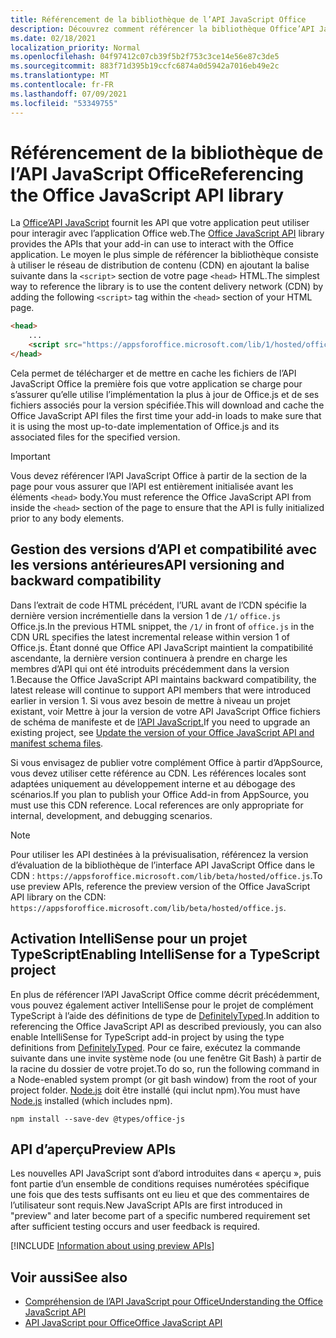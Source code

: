 ```yaml
---
title: Référencement de la bibliothèque de l’API JavaScript Office
description: Découvrez comment référencer la bibliothèque Office’API JavaScript et les définitions de type dans votre application.
ms.date: 02/18/2021
localization_priority: Normal
ms.openlocfilehash: 04f97412c07cb39f5b2f753c3ce14e56e87c3de5
ms.sourcegitcommit: 883f71d395b19ccfc6874a0d5942a7016eb49e2c
ms.translationtype: MT
ms.contentlocale: fr-FR
ms.lasthandoff: 07/09/2021
ms.locfileid: "53349755"
---
```

# <a name="referencing-the-office-javascript-api-library"></a><span data-ttu-id="f8ced-103">Référencement de la bibliothèque de l’API JavaScript Office</span><span class="sxs-lookup"><span data-stu-id="f8ced-103">Referencing the Office JavaScript API library</span></span>

<span data-ttu-id="f8ced-104">La [Office’API JavaScript](../reference/javascript-api-for-office.md) fournit les API que votre application peut utiliser pour interagir avec l’application Office web.</span><span class="sxs-lookup"><span data-stu-id="f8ced-104">The [Office JavaScript API](../reference/javascript-api-for-office.md) library provides the APIs that your add-in can use to interact with the Office application.</span></span> <span data-ttu-id="f8ced-105">Le moyen le plus simple de référencer la bibliothèque consiste à utiliser le réseau de distribution de contenu (CDN) en ajoutant la balise suivante dans la `<script>` section de votre page `<head>` HTML.</span><span class="sxs-lookup"><span data-stu-id="f8ced-105">The simplest way to reference the library is to use the content delivery network (CDN) by adding the following `<script>` tag within the `<head>` section of your HTML page.</span></span>

```html
<head>
    ...
    <script src="https://appsforoffice.microsoft.com/lib/1/hosted/office.js" type="text/javascript"></script>
</head>
```

<span data-ttu-id="f8ced-106">Cela permet de télécharger et de mettre en cache les fichiers de l’API JavaScript Office la première fois que votre application se charge pour s’assurer qu’elle utilise l’implémentation la plus à jour de Office.js et de ses fichiers associés pour la version spécifiée.</span><span class="sxs-lookup"><span data-stu-id="f8ced-106">This will download and cache the Office JavaScript API files the first time your add-in loads to make sure that it is using the most up-to-date implementation of Office.js and its associated files for the specified version.</span></span>

> [!IMPORTANT]
> <span data-ttu-id="f8ced-107">Vous devez référencer l’API JavaScript Office à partir de la section de la page pour vous assurer que l’API est entièrement initialisée avant les éléments `<head>` body.</span><span class="sxs-lookup"><span data-stu-id="f8ced-107">You must reference the Office JavaScript API from inside the `<head>` section of the page to ensure that the API is fully initialized prior to any body elements.</span></span>

## <a name="api-versioning-and-backward-compatibility"></a><span data-ttu-id="f8ced-108">Gestion des versions d’API et compatibilité avec les versions antérieures</span><span class="sxs-lookup"><span data-stu-id="f8ced-108">API versioning and backward compatibility</span></span>

<span data-ttu-id="f8ced-109">Dans l’extrait de code HTML précédent, l’URL avant de l’CDN spécifie la dernière version incrémentielle dans la version 1 de `/1/` `office.js` Office.js.</span><span class="sxs-lookup"><span data-stu-id="f8ced-109">In the previous HTML snippet, the `/1/` in front of `office.js` in the CDN URL specifies the latest incremental release within version 1 of Office.js.</span></span> <span data-ttu-id="f8ced-110">Étant donné que Office API JavaScript maintient la compatibilité ascendante, la dernière version continuera à prendre en charge les membres d’API qui ont été introduits précédemment dans la version 1.</span><span class="sxs-lookup"><span data-stu-id="f8ced-110">Because the Office JavaScript API maintains backward compatibility, the latest release will continue to support API members that were introduced earlier in version 1.</span></span> <span data-ttu-id="f8ced-111">Si vous avez besoin de mettre à niveau un projet existant, voir Mettre à jour la version de votre API JavaScript Office fichiers de schéma de manifeste et de [l’API JavaScript.](update-your-javascript-api-for-office-and-manifest-schema-version.md)</span><span class="sxs-lookup"><span data-stu-id="f8ced-111">If you need to upgrade an existing project, see [Update the version of your Office JavaScript API and manifest schema files](update-your-javascript-api-for-office-and-manifest-schema-version.md).</span></span> 

<span data-ttu-id="f8ced-p103">Si vous envisagez de publier votre complément Office à partir d’AppSource, vous devez utiliser cette référence au CDN. Les références locales sont adaptées uniquement au développement interne et au débogage des scénarios.</span><span class="sxs-lookup"><span data-stu-id="f8ced-p103">If you plan to publish your Office Add-in from AppSource, you must use this CDN reference. Local references are only appropriate for internal, development, and debugging scenarios.</span></span>

> [!NOTE]
> <span data-ttu-id="f8ced-114">Pour utiliser les API destinées à la prévisualisation, référencez la version d’évaluation de la bibliothèque de l’interface API JavaScript Office dans le CDN : `https://appsforoffice.microsoft.com/lib/beta/hosted/office.js`.</span><span class="sxs-lookup"><span data-stu-id="f8ced-114">To use preview APIs, reference the preview version of the Office JavaScript API library on the CDN: `https://appsforoffice.microsoft.com/lib/beta/hosted/office.js`.</span></span>

## <a name="enabling-intellisense-for-a-typescript-project"></a><span data-ttu-id="f8ced-115">Activation IntelliSense pour un projet TypeScript</span><span class="sxs-lookup"><span data-stu-id="f8ced-115">Enabling IntelliSense for a TypeScript project</span></span>

<span data-ttu-id="f8ced-116">En plus de référencer l’API JavaScript Office comme décrit précédemment, vous pouvez également activer IntelliSense pour le projet de complément TypeScript à l’aide des définitions de type de [DefinitelyTyped](https://github.com/DefinitelyTyped/DefinitelyTyped/tree/master/types/office-js).</span><span class="sxs-lookup"><span data-stu-id="f8ced-116">In addition to referencing the Office JavaScript API as described previously, you can also enable IntelliSense for TypeScript add-in project by using the type definitions from [DefinitelyTyped](https://github.com/DefinitelyTyped/DefinitelyTyped/tree/master/types/office-js).</span></span> <span data-ttu-id="f8ced-117">Pour ce faire, exécutez la commande suivante dans une invite système node (ou une fenêtre Git Bash) à partir de la racine du dossier de votre projet.</span><span class="sxs-lookup"><span data-stu-id="f8ced-117">To do so, run the following command in a Node-enabled system prompt (or git bash window) from the root of your project folder.</span></span> <span data-ttu-id="f8ced-118">[Node.js](https://nodejs.org) doit être installé (qui inclut npm).</span><span class="sxs-lookup"><span data-stu-id="f8ced-118">You must have [Node.js](https://nodejs.org) installed (which includes npm).</span></span>

```command&nbsp;line
npm install --save-dev @types/office-js
```

## <a name="preview-apis"></a><span data-ttu-id="f8ced-119">API d’aperçu</span><span class="sxs-lookup"><span data-stu-id="f8ced-119">Preview APIs</span></span>

<span data-ttu-id="f8ced-120">Les nouvelles API JavaScript sont d’abord introduites dans « aperçu », puis font partie d’un ensemble de conditions requises numérotées spécifique une fois que des tests suffisants ont eu lieu et que des commentaires de l’utilisateur sont requis.</span><span class="sxs-lookup"><span data-stu-id="f8ced-120">New JavaScript APIs are first introduced in "preview" and later become part of a specific numbered requirement set after sufficient testing occurs and user feedback is required.</span></span>

[!INCLUDE [Information about using preview APIs](../includes/using-preview-apis-host.md)]

## <a name="see-also"></a><span data-ttu-id="f8ced-121">Voir aussi</span><span class="sxs-lookup"><span data-stu-id="f8ced-121">See also</span></span>

- [<span data-ttu-id="f8ced-122">Compréhension de l’API JavaScript pour Office</span><span class="sxs-lookup"><span data-stu-id="f8ced-122">Understanding the Office JavaScript API</span></span>](understanding-the-javascript-api-for-office.md)
- [<span data-ttu-id="f8ced-123">API JavaScript pour Office</span><span class="sxs-lookup"><span data-stu-id="f8ced-123">Office JavaScript API</span></span>](../reference/javascript-api-for-office.md)
